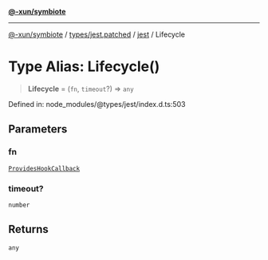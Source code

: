 [**@-xun/symbiote**](../../../../../README.md)

***

[@-xun/symbiote](../../../../../README.md) / [types/jest.patched](../../../README.md) / [jest](../README.md) / Lifecycle

# Type Alias: Lifecycle()

> **Lifecycle** = (`fn`, `timeout`?) => `any`

Defined in: node\_modules/@types/jest/index.d.ts:503

## Parameters

### fn

[`ProvidesHookCallback`](ProvidesHookCallback.md)

### timeout?

`number`

## Returns

`any`
